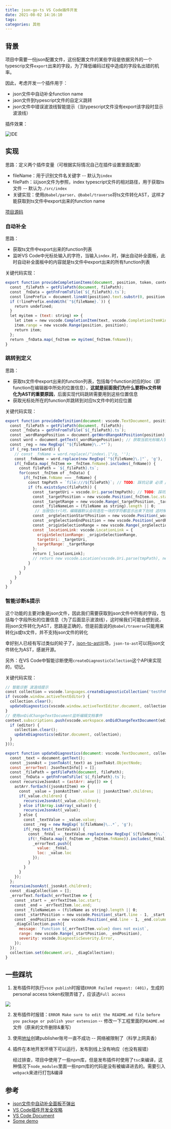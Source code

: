```yaml
---
title: json-go-ts VS Code插件开发
date: 2021-08-02 14:16:10
tags:
categories: 其他
---
```


## 背景
项目中需要一份json配置文件，这份配置文件的某些字段是依据另外的一个typescrip文件`export`出来的字段，为了降低编码过程中造成的字段名出错的机率。     

因此，考虑开发一个插件用于：  

- json文件中自动补全function name
- jaon文件到typescript文件的自定义跳转
- json文件中错误波浪线智能提示（当typescript文件没有export该字段时显示波浪线）

插件效果：

![IDE](https://itc.desaysv.com/dfs/wxapp-assets/other/hello.gif)

## 实现

思路：定义两个插件变量（可根据实际情况自己在插件设置里面配置）
- fileName：用于识别文件名关键字 -- 默认为`index`
- filePath：以json文件为参照，index typescript文件的相对路径，用于获取ts文件 -- 默认为`./src/index`
- 关键实现：使用`@babel/parser`、`@babel/traverse`将ts文件转化AST，这样才能获取到ts文件中export出来的function name


[项目源码](https://github.com/YonSunZhen/vscode-plugin-json-go-ts)


### 自动补全

思路：
- 获取ts文件中export出来的function列表
- 监听VS Code中光标处输入的字符，当输入`index.`时，弹出自动补全面板，此时自动补全面板中的内容就是ts文件中export出来的所有function列表

关键代码实现：

```js
export function provideCompletionItems(document, position, token, context) {
  const _filePath = getFilePath(document, filePath);
  const _fnData = getFnFromTsFile(`${_filePath}.ts`);
  const linePrefix = document.lineAt(position).text.substr(0, position.character);
  if (!linePrefix.endsWith(`"${fileName}.`)) {
    return undefined;
  }
  let myitem = (text: string) => {
    let item = new vscode.CompletionItem(text, vscode.CompletionItemKind.Function);
    item.range = new vscode.Range(position, position);
    return item;
  };
  return _fnData.map(_fnItem => myitem(_fnItem.fnName));
}
```

### 跳转到定义

思路：  

- 获取ts文件中export出来的function列表，包括每个function对应的loc（即function在编辑器中所处的位置信息），**这就是前面我们为什么要将ts文件转化为AST的重要原因**，后面实现代码跳转需要用到这些位置信息
- 获取光标处所在的function并跳转到对应ts文件中的对应位置

关键代码实现：

```js
export function provideDefinition(document: vscode.TextDocument, position: vscode.Position, token) {
  const _filePath = getFilePath(document, filePath);
  const _fnData = getFnFromTsFile(`${_filePath}.ts`);  
  const _wordRangePosition = document.getWordRangeAtPosition(position);
  const word = document.getText(_wordRangePosition); // 获取当前光标输入字符
  const _reg = new RegExp(`"${fileName}\..*"`);  
  if (_reg.test(word)) {
    // const _fnName = word.replace(/"index\.|"/g, '');
    const _fnName = word.replace(new RegExp(`"${fileName}\.|"`, 'g'), '');
    if(_fnData.map(_fnItem => _fnItem.fnName).includes(_fnName)) {
      const filePath = `${_filePath}.ts`;
      for(const _fnItem of _fnData) {
        if(_fnItem.fnName === _fnName) {
          const tmpPath = `file:///${filePath}`; // TODO: 踩坑记录 必须 ///
          if (fs.existsSync(filePath)) {
            const _targetUri = vscode.Uri.parse(tmpPath); // TODO: 踩坑记录 使用parse
            const _targetPosition = new vscode.Position(_fnItem.loc.start.line, _fnItem.loc.start.column);
            const _targetRange = new vscode.Range(_targetPosition, _targetPosition);
            const _fileNameLen = (fileName as string).length || 0;
             // 当按住ctrl时，编辑器默认会将连在一块的字符都显示出来下划线 这时候如果想指定哪些字符需要显示下划线需要配置以下的originSelectionRange
            const _orgSelectionStartPosition = new vscode.Position(_wordRangePosition.start.line, _wordRangePosition.start.character + _fileNameLen + 2);
            const _orgSelectionEndPosition = new vscode.Position(_wordRangePosition.end.line, _wordRangePosition.end.character - 1);
            const _originSelectionRange = new vscode.Range(_orgSelectionStartPosition, _orgSelectionEndPosition);
            const _locationLink: vscode.LocationLink = {
              originSelectionRange: _originSelectionRange,
              targetUri: _targetUri,
              targetRange: _targetRange
            };
            return [_locationLink];
            // return new vscode.Location(vscode.Uri.parse(tmpPath), new vscode.Position(_fnItem.loc.start.line, _fnItem.loc.start.column));
          }
        }
      }
    }
  }
}
```

### 智能诊断&提示

这个功能的主要对象是json文件，因此我们需要获取到json文件中所有的字段，包括每个字段所处的位置信息（为了后面显示波浪线），这时候我们可能会想到说，将json文件转化为AST，思路是正确的，但是前面说的`@babel/traverse`只能用来转化js或ts文件，并不支持json文件的转化  

幸好别人已经有写过类似的轮子了，[json-to-ast](https://www.npmjs.com/package/json-to-ast)出场，`json-to-ast`可以将json文件转化为AST，感谢开源。

另外：在VS Code中智能诊断使用`createDiagnosticCollection`这个API来实现的，切记。

关键代码实现：

```js
// 智能诊断 波浪线提示
const collection = vscode.languages.createDiagnosticCollection('testFnName');
if (vscode.window.activeTextEditor) {
  collection.clear();
  updateDiagnostics(vscode.window.activeTextEditor.document, collection);
}
// 使用onDidChangeTextDocument监听编辑文档事件
context.subscriptions.push(vscode.workspace.onDidChangeTextDocument(editor => {
  if (editor) {
    collection.clear();
    updateDiagnostics(editor.document, collection);
  }
}));
```

```js
export function updateDiagnostics(document: vscode.TextDocument, collection: vscode.DiagnosticCollection): void {
  const _text = document.getText();
  const _jsonAst = jsonToAst(_text) as jsonToAst.ObjectNode;
  const _errorText: JsonTextInfo[] = [];
  const _filePath = getFilePath(document, filePath);
  const _fnData = getFnFromTsFile(`${_filePath}.ts`);  
  const recursiveJsonAst = (astArr: any[]) => {
    astArr.forEach((jsonAstItem) => {
      const _value = jsonAstItem?.value || jsonAstItem?.children;
      if(_value.children) {
        recursiveJsonAst(_value.children);
      } else if(Array.isArray(_value)) {
        recursiveJsonAst(_value);
      } else {
        const _textValue = _value.value;
        const _reg = new RegExp(`${fileName}\..*`, 'g');
        if(_reg.test(_textValue)) {
          const _fnVal = _textValue.replace(new RegExp(`${fileName}\.`, 'g'), '');
          if(!_fnData.map((_fnItem => _fnItem.fnName)).includes(_fnVal)) {
            _errorText.push({
              value: _fnVal,
              loc: _value.loc
            });
          }
        }
      }  
    });
  };
  recursiveJsonAst(_jsonAst.children);
  const _diagCollection = [];
  _errorText.forEach(_errTextItem => {
    const _start = _errTextItem.loc.start;
    const _end = _errTextItem.loc.end;
    const _fileNameLen = (fileName as string).length || 0;
    const _startPosition = new vscode.Position(_start.line - 1, _start.column + _fileNameLen + 1);
    const _endPosition = new vscode.Position(_end.line - 1, _end.column - 2);
    _diagCollection.push({
      message: `Function ${_errTextItem.value} does not exist`,
      range: new vscode.Range(_startPosition, _endPosition),
      severity: vscode.DiagnosticSeverity.Error,
    });
  });
  collection.set(document.uri, _diagCollection);
}
```


## 一些踩坑
1. 发布插件时执行`vsce publish`时报错`ERROR Failed request: (401)`，生成的personal access token权限弄错了，应该选`Full access`

![](http://122.51.184.238/storage/files/1_5_杂烩/2_25_json-go-ts1.jpeg)

2. 发布插件时报错：`ERROR Make sure to edit the README.md file before you package or publish your extension` -- 修改一下工程里面的`README.md`文件（原来的文件删除&重写）

3. 使用[地址](https://marketplace.visualstudio.com/manage/createpublisher?managePageRedirect=true)创建publisher账号一直不成功 -- 网络被限制了（科学上网真香）  

4. 插件在本地开发环境下可以运行，发布到线上没有响应（也没有报错）

    经过排查，项目中使用了一些npm库，但是发布插件时使用了`tsc`来编译，这种情况下`node_modules`里面一些npm库的代码是没有被编译进去的。需要引入`webpack`来进行打包&编译



## 参考
- [json文件中自动补全面板不弹出](https://stackoverflow.com/questions/64584850/get-vscode-registercompletionitemprovider-to-work-in-a-json-file-with-a-word)
- [VS Code插件开发全攻略](https://www.cnblogs.com/liuxianan/p/vscode-plugin-overview.html)
- [VS Code Document](https://code.visualstudio.com/api/working-with-extensions/publishing-extension)
- [Some demo](https://github.com/Microsoft/vscode-extension-samples/)
